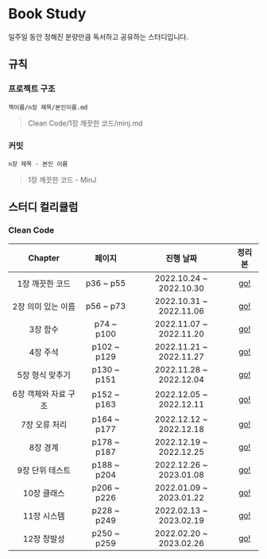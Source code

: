# Book Study
일주일 동안 정해진 분량만큼 독서하고 공유하는 스터디입니다.
## 규칙
### 프로젝트 구조
`책이름/n장 제목/본인이름.md` 
> Clean Code/1장 깨끗한 코드/minj.md
### 커밋
`n장 제목 - 본인 이름`
> 1장 깨끗한 코드 - MinJ
## 스터디 컬리큘럼 
### Clean Code
| Chapter | 페이지 | 진행 날짜 | 정리본 | 
|:---:|:---:|:---:|:---:|
| 1장 깨끗한 코드 | p36 ~ p55 | 2022.10.24 ~ 2022.10.30 | [go!](https://github.com/m04j00/book-study/tree/main/Clean%20Code/1%EC%9E%A5%20%EA%B9%A8%EB%81%97%ED%95%9C%20%EC%BD%94%EB%93%9C) |
| 2장 의미 있는 이름 | p56 ~ p73 | 2022.10.31 ~ 2022.11.06 | [go!](https://github.com/m04j00/book-study/tree/main/Clean%20Code/2%EC%9E%A5%20%EC%9D%98%EB%AF%B8%EC%9E%88%EB%8A%94%20%EC%9D%B4%EB%A6%84) |
| 3장 함수 | p74 ~ p100 | 2022.11.07 ~ 2022.11.20 | [go!](https://github.com/m04j00/book-study/tree/main/Clean%20Code/3%EC%9E%A5%20%ED%95%A8%EC%88%98) |
| 4장 주석 | p102 ~ p129 | 2022.11.21 ~ 2022.11.27 | [go!](https://github.com/m04j00/book-study/tree/main/Clean%20Code/4%EC%9E%A5%20%EC%A3%BC%EC%84%9D) |
| 5장 형식 맞추기 | p130 ~ p151 | 2022.11.28 ~ 2022.12.04 | [go!](https://github.com/m04j00/book-study/tree/main/Clean%20Code/5%EC%9E%A5%20%ED%98%95%EC%8B%9D%20%EB%A7%9E%EC%B6%94%EA%B8%B0) |
| 6장 객체와 자료 구조 | p152 ~ p163 | 2022.12.05 ~ 2022.12.11 | [go!](https://github.com/m04j00/book-study/tree/main/Clean%20Code/6%EC%9E%A5%20%EA%B0%9D%EC%B2%B4%EC%99%80%20%EC%9E%90%EB%A3%8C%20%EA%B5%AC%EC%A1%B0) |
| 7장 오류 처리 | p164 ~ p177 | 2022.12.12 ~ 2022.12.18 | [go!](https://github.com/m04j00/book-study/tree/main/Clean%20Code/7%EC%9E%A5%20%EC%98%A4%EB%A5%98%20%EC%B2%98%EB%A6%AC) |
| 8장 경계 | p178 ~ p187 | 2022.12.19 ~ 2022.12.25 | [go!](https://github.com/m04j00/book-study/tree/main/Clean%20Code/8%EC%9E%A5%20%EA%B2%BD%EA%B3%84) |
| 9장 단위 테스트 | p188 ~ p204 | 2022.12.26 ~ 2023.01.08 | [go!](https://github.com/m04j00/book-study/tree/main/Clean%20Code/9%EC%9E%A5%20%EB%8B%A8%EC%9C%84%20%ED%85%8C%EC%8A%A4%ED%8A%B8) |
| 10장 클래스 | p206 ~ p226 | 2022.01.09 ~ 2023.01.22 | [go!](https://github.com/m04j00/book-study/tree/main/Clean%20Code/10%EC%9E%A5%20%ED%81%B4%EB%9E%98%EC%8A%A4) |
| 11장 시스템 | p228 ~ p249 | 2022.02.13 ~ 2023.02.19 | [go!](https://github.com/m04j00/book-study/tree/main/Clean%20Code/11%EC%9E%A5%20%EC%8B%9C%EC%8A%A4%ED%85%9C) |
| 12장 창발성 | p250 ~ p259 | 2022.02.20 ~ 2023.02.26 | [go!](https://github.com/m04j00/book-study/tree/main/Clean%20Code/12%EC%9E%A5%20%EC%B0%BD%EB%B0%9C%EC%84%B1) |

